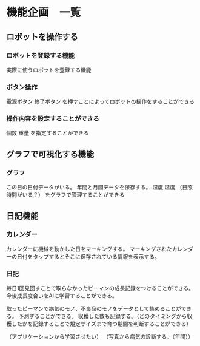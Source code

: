 # 機能企画　一覧

## ロボットを操作する
### ロボットを登録する機能
実際に使うロボットを登録する機能

### ボタン操作
電源ボタン
終了ボタン
を押すことによってロボットの操作をすることができる
### 操作内容を設定することができる
個数
重量
を指定することができる

## グラフで可視化する機能
### グラフ
この日の日付データがいる。
年間と月間データを保存する。
湿度
温度
（日照時間がいる？）
をグラフで管理することができる


## 日記機能
### カレンダー
カレンダーに機械を動かした日をマーキングする。
マーキングされたカレンダーの日付をタップするとそこに保存されている情報を表示する。


### 日記
毎日1回見回すことで取らなかったピーマンの成長記録をつけることができる。
今後成長度合いをAIに学習することができる。

取ったピーマンで病気のモノ、不良品のモノをデータとして集めることができる。
予測することができる。
収穫した数も記録する。（どのタイミングから収穫したかを記録することで規定サイズまで育つ期間を判断することができる）

（アプリケーションから学習させたい）
（写真から病気の診断する。（年間））
